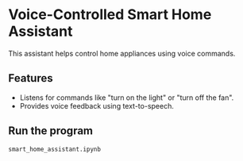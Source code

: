 # Voice-Controlled Smart Home Assistant

This assistant helps control home appliances using voice commands.

## Features

- Listens for commands like "turn on the light" or "turn off the fan".
- Provides voice feedback using text-to-speech.

## Run the program

```bash
smart_home_assistant.ipynb
```

